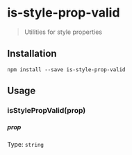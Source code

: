 # is-style-prop-valid

> Utilities for style properties

## Installation

```
npm install --save is-style-prop-valid
```

## Usage

### isStylePropValid(prop)

##### prop

Type: `string`
